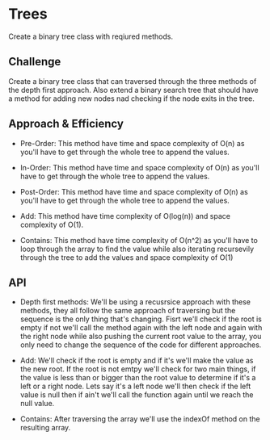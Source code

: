 # Trees

Create a binary tree class with reqiured methods.

## Challenge

Create a binary tree class that can traversed through the three methods of the depth first approach. Also extend a binary search tree that should have a method for adding new nodes nad checking if the node exits in the tree.

## Approach & Efficiency

- Pre-Order: This method have time and space complexity of O(n) as you'll have to get through the whole tree to append the values.

- In-Order: This method have time and space complexity of O(n) as you'll have to get through the whole tree to append the values.

- Post-Order: This method have time and space complexity of O(n) as you'll have to get through the whole tree to append the values.

- Add: This method have time complexity of O(log(n)) and space complexity of O(1).

- Contains: This method have time complexity of O(n^2) as you'll have to loop through the array to find the value while also iterating recursevily through the tree to add the values and space complexity of O(1)

## API

- Depth first methods: We'll be using a recusrsice approach with these methods, they all follow the same approach of traversing but the sequence is the only thing that's changing. Fisrt we'll check if the root is empty if not we'll call the method again with the left node and again with the right node while also pushing the current root value to the array, you only need to change the sequence of the code for different approaches.

- Add: We'll check if the root is empty and if it's we'll make the value as the new root. If the root is not emtpy we'll check for two main things, if the value is less than or bigger than the root value to determine if it's a left or a right node. Lets say it's a left node we'll then check if the left value is null then if ain't we'll call the function again until we reach the null value.

- Contains: After traversing the array we'll use the indexOf method on the resulting array.
